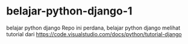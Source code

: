 # belajar-python-django-1
belajar python django
Repo ini perdana, belajar python django melihat tutorial dari https://code.visualstudio.com/docs/python/tutorial-django
